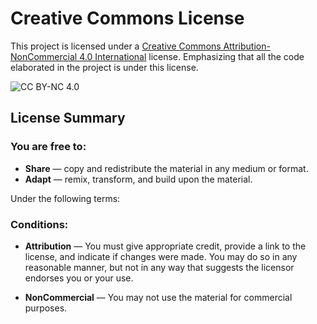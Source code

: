 # Creative Commons License

This project is licensed under a [Creative Commons Attribution-NonCommercial 4.0 International](https://creativecommons.org/licenses/by-nc/4.0/) license. Emphasizing that all the code elaborated in the project is under this license.

![CC BY-NC 4.0](https://licensebuttons.net/l/by-nc/4.0/88x31.png)

## License Summary

### You are free to:
- **Share** — copy and redistribute the material in any medium or format.
- **Adapt** — remix, transform, and build upon the material.

Under the following terms:
### Conditions:
- **Attribution** — You must give appropriate credit, provide a link to the license, and indicate if changes were made. You may do so in any reasonable manner, but not in any way that suggests the licensor endorses you or your use.

- **NonCommercial** — You may not use the material for commercial purposes.
